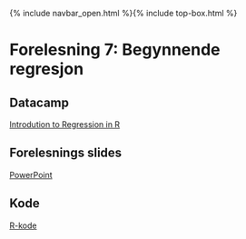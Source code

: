 {% include navbar_open.html %}{% include top-box.html %}
# Forelesning 7: Begynnende regresjon

## Datacamp
 [Introdution to Regression in R](https://app.datacamp.com/learn/courses/introduction-to-regression-in-r)

## Forelesnings slides
[PowerPoint](https://github.com/uit-sok-2009-h22/uit-sok-2009-h22.github.io/blob/main/filer/Sok%202009%20Forelesning%206.pptx?raw=true)

## Kode 
[R-kode](https://github.com/uit-sok-2009-h22/uit-sok-2009-h22.github.io/blob/main/filer/Forelesning%206.R)


